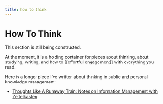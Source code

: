 ```yaml
---
title: how to think
---
```

# How To Think

This section is still being constructed.

At the moment, it is a holding container for pieces about thinking, about studying, writing, and how to [[effortful engagement]] with everything you read. 

Here is a longer piece I've written about thinking in public and personal knowledge management: 

- [Thoughts Like A Runaway Train: Notes on Information Management with Zettelkasten](https://cecily.info/2021/02/16/thoughts-like-a-runaway-train/)